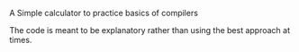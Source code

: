 A Simple calculator to practice basics of compilers

The code is meant to be explanatory rather than using the best approach at times.
